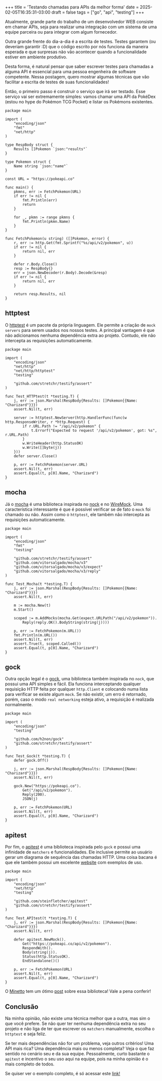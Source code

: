 +++
title = 'Testando chamadas para APIs da melhor forma'
date = 2025-02-05T16:35:31-03:00
draft = false
tags = ["go", "api", "testing"]
+++

Atualmente, grande parte do trabalho de um desenvolvedor WEB consiste em chamar APIs, seja para realizar uma integração com um sistema de uma equipe parceira ou para integrar com algum fornecedor.

Outra grande frente do dia-a-dia é a escrita de testes. Testes garantem (ou deveriam garantir :D) que o código escrito por nós funciona da maneira esperada e que surpresas não vão acontecer quando a funcionalidade estiver em ambiente produtivo.

Desta forma, é natural pensar que saber escrever testes para chamadas a alguma API é essencial para uma pessoa engenheira de software competente. Nessa postagem, quero mostrar algumas técnicas que vão facilitar a escrita de testes de suas funcionalidades!

Então, o primeiro passo é construir o serviço que irá ser testado. Esse serviço vai ser extremamente simples: vamos chamar uma API da PokéDex (estou no hype do Pokémon TCG Pocket) e listar os Pokémons existentes.

```golang
package main

import (
	"encoding/json"
	"fmt"
	"net/http"
)

type RespBody struct {
	Results []Pokemon `json:"results"`
}

type Pokemon struct {
	Name string `json:"name"`
}

const URL = "https://pokeapi.co"

func main() {
	pkmns, err := FetchPokemon(URL)
	if err != nil {
		fmt.Println(err)
		return
	}

	for _, pkmn := range pkmns {
		fmt.Println(pkmn.Name)
	}
}

func FetchPokemon(u string) ([]Pokemon, error) {
	r, err := http.Get(fmt.Sprintf("%s/api/v2/pokemon", u))
	if err != nil {
		return nil, err
	}

	defer r.Body.Close()
	resp := RespBody{}
	err = json.NewDecoder(r.Body).Decode(&resp)
	if err != nil {
		return nil, err
	}

	return resp.Results, nil
}
```

## httptest
O [httptest](https://pkg.go.dev/net/http/httptest) é um pacote da própria linguagem.  Ele permite a criação de `mock servers` para serem usados nos nossos testes. A principal vantagem é que não adicionamos nenhuma dependência extra ao projeto. Contudo, ele não intercepta as requisições automaticamente.

```golang
package main

import (
	"encoding/json"
	"net/http"
	"net/http/httptest"
	"testing"

	"github.com/stretchr/testify/assert"
)

func Test_HTTPtest(t *testing.T) {
	j, err := json.Marshal(RespBody{Results: []Pokemon{{Name: "Charizard"}}})
	assert.Nil(t, err)

	server := httptest.NewServer(http.HandlerFunc(func(w http.ResponseWriter, r *http.Request) {
		if r.URL.Path != "/api/v2/pokemon" {
			t.Errorf("Expected to request '/api/v2/pokemon', got: %s", r.URL.Path)
		}
		w.WriteHeader(http.StatusOK)
		w.Write([]byte(j))
	}))
	defer server.Close()

	p, err := FetchPokemon(server.URL)
	assert.Nil(t, err)
	assert.Equal(t, p[0].Name, "Charizard")
}
```

## mocha
Já o [mocha](https://github.com/vitorsalgado/mocha) é uma biblioteca inspirada no [nock](https://github.com/nock/nock) e no [WireMock](https://wiremock.org/). Uma característica interessante é que é possível verificar se de fato o `mock` foi chamado ou não. Assim como o `httptest`, ele também não intercepta as requisições automaticamente.

```golang
package main

import (
	"encoding/json"
	"fmt"
	"testing"

	"github.com/stretchr/testify/assert"
	"github.com/vitorsalgado/mocha/v3"
	"github.com/vitorsalgado/mocha/v3/expect"
	"github.com/vitorsalgado/mocha/v3/reply"
)

func Test_Mocha(t *testing.T) {
	j, err := json.Marshal(RespBody{Results: []Pokemon{{Name: "Charizard"}}})
	assert.Nil(t, err)

	m := mocha.New(t)
	m.Start()

	scoped := m.AddMocks(mocha.Get(expect.URLPath("/api/v2/pokemon")).
		Reply(reply.OK().BodyString(string(j))))

	p, err := FetchPokemon(m.URL())
	fmt.Println(m.URL())
	assert.Nil(t, err)
	assert.True(t, scoped.Called())
	assert.Equal(t, p[0].Name, "Charizard")
}
```

## gock
Outra opção legal é o [gock](https://github.com/h2non/gock), uma biblioteca também inspirada no `nock`, que possui uma API simples e fácil. Ela funciona interceptando qualquer requisição HTTP feita por qualquer `http.Client` e colocando numa lista para verificar se existe algum `mock`. Se não existir, um erro é retornado, porém, caso o modo `real networking` esteja ativo, a requisição é realizada normalmente. 
 
```golang
package main

import (
	"encoding/json"
	"testing"

	"github.com/h2non/gock"
	"github.com/stretchr/testify/assert"
)

func Test_Gock(t *testing.T) {
	defer gock.Off()

	j, err := json.Marshal(RespBody{Results: []Pokemon{{Name: "Charizard"}}})
	assert.Nil(t, err)

	gock.New("https://pokeapi.co").
		Get("/api/v2/pokemon").
		Reply(200).
		JSON(j)

	p, err := FetchPokemon(URL)
	assert.Nil(t, err)
	assert.Equal(t, p[0].Name, "Charizard")
}
```

## apitest
Por fim, o [apitest](https://github.com/steinfletcher/apitest) é uma biblioteca inspirada pelo `gock` e possui uma infinidade de `matchers` e funcionalidades. Ele inclusive permite ao usuário gerar um diagrama de sequência das chamadas HTTP. Uma coisa bacana é que ele também possui um excelente [website](https://apitest.dev/) com exemplos de uso.

```golang
package main

import (
	"encoding/json"
	"net/http"
	"testing"

	"github.com/steinfletcher/apitest"
	"github.com/stretchr/testify/assert"
)

func Test_APItest(t *testing.T) {
	j, err := json.Marshal(RespBody{Results: []Pokemon{{Name: "Charizard"}}})
	assert.Nil(t, err)

	defer apitest.NewMock().
		Get("https://pokeapi.co/api/v2/pokemon").
		RespondWith().
		Body(string(j)).
		Status(http.StatusOK).
		EndStandalone()()

	p, err := FetchPokemon(URL)
	assert.Nil(t, err)
	assert.Equal(t, p[0].Name, "Charizard")
}
```

O [Minetto](https://eltonminetto.dev) tem um ótimo [post](https://eltonminetto.dev/post/2020-04-10-golang-apitest/) sobre essa biblioteca! Vale a pena conferir!

## Conclusão
Na minha opinião, não existe uma técnica melhor que a outra, mas sim o que você prefere. Se não quer ter nenhuma dependência extra no seu projeto e não liga de ter que escrever os `matchers` manualmente, escolha o `httptest` e seja feliz.

Se ter mais dependências não for um problema, veja outros critérios! Uma API mais rica? Uma dependência mais ou menos completa? Veja o que faz sentido no cenário seu e da sua equipe. Pessoalmente, curto bastante o `apitest` e incentivo o seu uso aqui na equipe, pois na minha opinião é o mais completo de todos.

Se quiser ver o exemplo completo, é só acessar este [link!](https://github.com/mfbmina/golang_api_testing)
